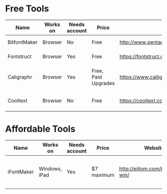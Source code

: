 # Free Tools

Name | Works on | Needs account | Price | Website | Other notes
---|---|---|---|---|---
BitfontMaker | Browser | No | Free | http://www.pentacom.jp/pentacom/bitfontmaker2/ | Limited resolution
Fontstruct | Browser | Yes | Free | https://fontstruct.com | Open-source
Caligraphr | Browser | Yes | Free, Paid Upgrades | https://www.calligraphr.com/en/ | Requires Scanner or PDF Editor
Cooltext | Browser | No | Free | https://cooltext.com | Limited, novelty texts only

# Affordable Tools

Name | Works on | Needs account | Price | Website | Other notes
---|---|---|---|---|---
iFontMaker | Windows, iPad | Yes | $7 maximum | http://eijtom.com/ifontmaker-win/ | Requires Windows Store or App Store
